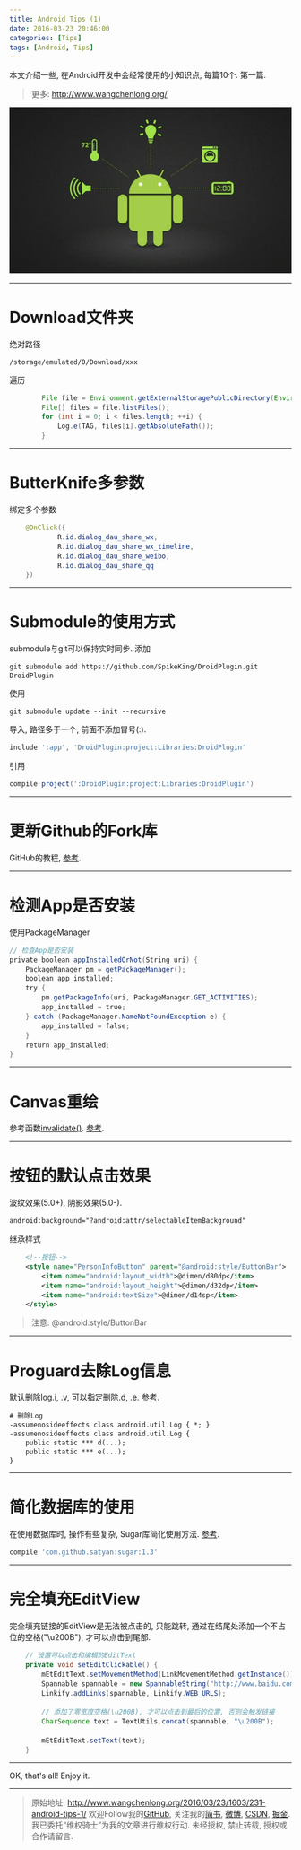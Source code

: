 ```yaml
---
title: Android Tips (1)
date: 2016-03-23 20:46:00
categories: [Tips]
tags: [Android, Tips]
---
```


本文介绍一些, 在Android开发中会经常使用的小知识点, 每篇10个. 第一篇.

<!-- more -->
> 更多: http://www.wangchenlong.org/

![Android](231-android-tips-1/android-tips.png)

---

# Download文件夹

绝对路径
```
/storage/emulated/0/Download/xxx
```

遍历
```java
        File file = Environment.getExternalStoragePublicDirectory(Environment.DIRECTORY_DOWNLOADS);
        File[] files = file.listFiles();
        for (int i = 0; i < files.length; ++i) {
            Log.e(TAG, files[i].getAbsolutePath());
        }
```

---

# ButterKnife多参数

绑定多个参数
```java
    @OnClick({
            R.id.dialog_dau_share_wx,
            R.id.dialog_dau_share_wx_timeline,
            R.id.dialog_dau_share_weibo,
            R.id.dialog_dau_share_qq
    })
```

---

# Submodule的使用方式

submodule与git可以保持实时同步.
添加
```
git submodule add https://github.com/SpikeKing/DroidPlugin.git DroidPlugin
```
使用
```
git submodule update --init --recursive
```
导入, 路径多于一个, 前面不添加冒号(:).
```gradle
include ':app', 'DroidPlugin:project:Libraries:DroidPlugin'
```
引用
```gradle
compile project(':DroidPlugin:project:Libraries:DroidPlugin')
```

---

# 更新Github的Fork库

GitHub的教程, [参考](https://help.github.com/articles/syncing-a-fork/).

---

# 检测App是否安装

使用PackageManager
```java
// 检查App是否安装
private boolean appInstalledOrNot(String uri) {
    PackageManager pm = getPackageManager();
    boolean app_installed;
    try {
        pm.getPackageInfo(uri, PackageManager.GET_ACTIVITIES);
        app_installed = true;
    } catch (PackageManager.NameNotFoundException e) {
        app_installed = false;
    }
    return app_installed;
}
```

---

# Canvas重绘

参考函数[invalidate()](http://developer.android.com/reference/android/view/View.html#invalidate%28%29). 
[参考](http://stackoverflow.com/questions/16449039/how-to-redraw-canvas-in-a-view-from-activity).

---

# 按钮的默认点击效果

波纹效果(5.0+), 阴影效果(5.0-).
```xml
android:background="?android:attr/selectableItemBackground"
```
继承样式
```xml
    <!--按钮-->
    <style name="PersonInfoButton" parent="@android:style/ButtonBar">
        <item name="android:layout_width">@dimen/d80dp</item>
        <item name="android:layout_height">@dimen/d32dp</item>
        <item name="android:textSize">@dimen/d14sp</item>
    </style>
```
> 注意: @android:style/ButtonBar

---

# Proguard去除Log信息

默认删除log.i, .v, 可以指定删除.d, .e. [参考](http://stackoverflow.com/questions/12390466/android-proguard-not-removing-all-log-messages).
```proguard
# 删除Log
-assumenosideeffects class android.util.Log { *; }
-assumenosideeffects class android.util.Log {
    public static *** d(...);
    public static *** e(...);
}
```

---

# 简化数据库的使用

在使用数据库时, 操作有些复杂, Sugar库简化使用方法. [参考](http://satyan.github.io/sugar/index.html).
```gradle
compile 'com.github.satyan:sugar:1.3'
```

---

# 完全填充EditView

完全填充链接的EditView是无法被点击的, 只能跳转, 通过在结尾处添加一个不占位的空格("\u200B"), 才可以点击到尾部.
```java
    // 设置可以点击和编辑的EditText
    private void setEditClickable() {
        mEtEditText.setMovementMethod(LinkMovementMethod.getInstance());
        Spannable spannable = new SpannableString("http://www.baidu.com");
        Linkify.addLinks(spannable, Linkify.WEB_URLS);

        // 添加了零宽度空格(​\u200B​​​), 才可以点击到最后的位置, 否则会触发链接
        CharSequence text = TextUtils.concat(spannable, "\u200B");

        mEtEditText.setText(text);
    }
```

---

OK, that's all! Enjoy it.

---

> 原始地址: 
> http://www.wangchenlong.org/2016/03/23/1603/231-android-tips-1/
> 欢迎Follow我的[GitHub](https://github.com/SpikeKing), 关注我的[简书](http://www.jianshu.com/users/e2b4dd6d3eb4/latest_articles), [微博](http://weibo.com/u/2852941392), [CSDN](http://blog.csdn.net/caroline_wendy), [掘金](http://gold.xitu.io/#/user/56de98c2f3609a005442ec58). 
> 我已委托“维权骑士”为我的文章进行维权行动. 未经授权, 禁止转载, 授权或合作请留言.

